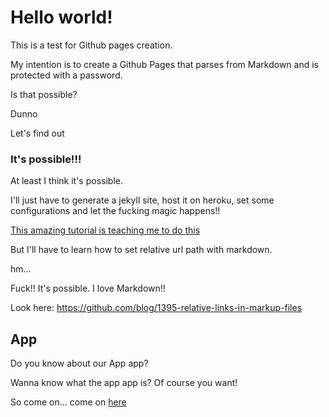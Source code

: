 # Hello world!

This is a test for Github pages creation.

My intention is to create a Github Pages that parses from Markdown and is protected with a password.

Is that possible?

Dunno

Let's find out

### It's possible!!!

At least I think it's possible.

I'll just have to generate a jekyll site, host it on heroku, set some configurations and let the fucking magic happens!!

[This amazing tutorial is teaching me to do this](http://www.alexandrejoseph.com/blog/2015-03-11-restricted-github-pages.html)

But I'll have to learn how to set relative url path with markdown.

hm...

Fuck!! It's possible. I love Markdown!!

Look here: https://github.com/blog/1395-relative-links-in-markup-files


## App

Do you know about our App app?

Wanna know what the app app is? Of course you want!

So come on... come on [here](docs/app/index.md)

